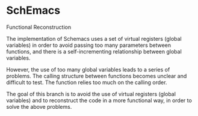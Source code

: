 # SchEmacs

Functional Reconstruction

The implementation of Schemacs uses a set of virtual registers (global variables) in order to avoid passing too many parameters between functions, and there is a self-incrementing relationship between global variables.

However, the use of too many global variables leads to a series of problems. The calling structure between functions becomes unclear and difficult to test. The function relies too much on the calling order.

The goal of this branch is to avoid the use of virtual registers (global variables) and to reconstruct the code in a more functional way, in order to solve the above problems.





